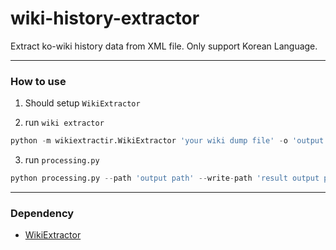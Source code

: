 # wiki-history-extractor
Extract ko-wiki history data from XML file.
Only support Korean Language.

---
### How to use

1. Should setup `WikiExtractor` 

2. run `wiki extractor`
``` python
python -m wikiextractir.WikiExtractor 'your wiki dump file' -o 'output path'
```

3. run `processing.py` 
 ``` python
 python processing.py --path 'output path' --write-path 'result output path'
 ```
 
---
### Dependency
- [WikiExtractor](https://github.com/attardi/wikiextractor)
